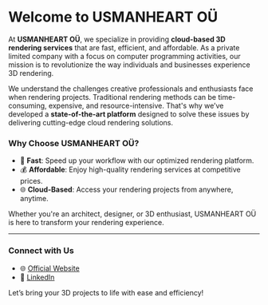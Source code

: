 # Welcome to USMANHEART OÜ  

At **USMANHEART OÜ**, we specialize in providing **cloud-based 3D rendering services** that are fast, efficient, and affordable. As a private limited company with a focus on computer programming activities, our mission is to revolutionize the way individuals and businesses experience 3D rendering.  

We understand the challenges creative professionals and enthusiasts face when rendering projects. Traditional rendering methods can be time-consuming, expensive, and resource-intensive. That's why we’ve developed a **state-of-the-art platform** designed to solve these issues by delivering cutting-edge cloud rendering solutions.  

### Why Choose USMANHEART OÜ?  
- 🚀 **Fast**: Speed up your workflow with our optimized rendering platform.  
- 💰 **Affordable**: Enjoy high-quality rendering services at competitive prices.  
- 🌐 **Cloud-Based**: Access your rendering projects from anywhere, anytime.  

Whether you're an architect, designer, or 3D enthusiast, USMANHEART OÜ is here to transform your rendering experience.  

---

### Connect with Us  
- 🌐 [Official Website](https://www.usmanheart.ee)  
- 💼 [LinkedIn](https://ee.linkedin.com/company/usmanheart)  

Let’s bring your 3D projects to life with ease and efficiency!  
